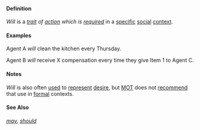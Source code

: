 #### Definition

*Will* is a *[trait](https://github.com/gcassel/Modular-Organizing-Terminology/blob/master/terms/trait.md) of [action](https://github.com/gcassel/Modular-Organizing-Terminology/blob/master/terms/act.md) which is [required](https://github.com/gcassel/Modular-Organizing-Terminology/blob/master/terms/require.md)* in a [specific](https://github.com/gcassel/Modular-Organizing-Terminology/blob/master/terms/specific.md) [social](https://github.com/gcassel/Modular-Organizing-Terminology/blob/master/terms/social.md) [context](https://github.com/gcassel/Modular-Organizing-Terminology/blob/master/terms/context.md).

#### Examples

Agent A *will* clean the kitchen every Thursday.

Agent B *will* receive X compensation every time they give Item 1 to Agent C.

#### Notes

*Will* is also often [used](https://github.com/gcassel/Modular-Organizing-Terminology/blob/master/terms/use.md) to [represent](https://github.com/gcassel/Modular-Organizing-Terminology/blob/master/terms/represent.md) [desire](https://github.com/gcassel/Modular-Organizing-Terminology/blob/master/terms/goal.md), but [MOT](https://github.com/gcassel/Modular-Organizing-Terminology) does not [recommend](https://github.com/gcassel/Modular-Organizing-Terminology/blob/master/terms/recommend.md) that use in [formal](https://github.com/gcassel/Modular-Organizing-Terminology/blob/master/terms/form.md) contexts.

#### See Also

*[may](https://github.com/gcassel/Modular-Organizing-Terminology/blob/master/terms/may.md), [should](https://github.com/gcassel/Modular-Organizing-Terminology/blob/master/terms/should.md)*
